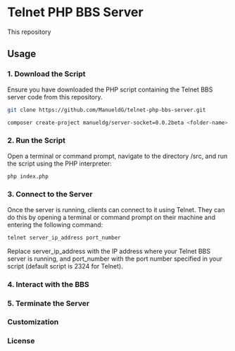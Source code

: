 # Telnet PHP BBS Server

This repository 

## Usage

### 1. Download the Script

Ensure you have downloaded the PHP script containing the Telnet BBS server code from this repository.
```bash
git clone https://github.com/ManueldG/telnet-php-bbs-server.git
```

```bash
composer create-project manueldg/server-socket=0.0.2beta <folder-name>
```



### 2. Run the Script

Open a terminal or command prompt, navigate to the directory /src, and run the script using the PHP interpreter:

```bash
php index.php
```

### 3. Connect to the Server
Once the server is running, clients can connect to it using Telnet. They can do this by opening a terminal or command prompt on their machine and entering the following command:

```bash
telnet server_ip_address port_number
```
Replace server_ip_address with the IP address where your Telnet BBS server is running, and port_number with the port number specified in your script (default script is 2324 for Telnet).

### 4. Interact with the BBS


### 5. Terminate the Server


### Customization

### License

